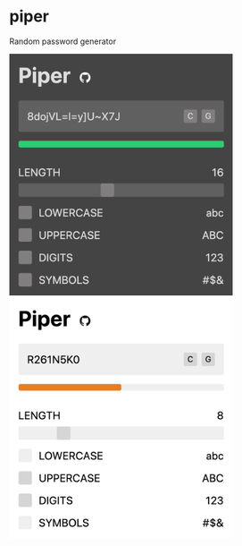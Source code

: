 # piper

Random password generator

<img src="images/preview/dark.png" alt="" width="400" />
<img src="images/preview/light.png" alt="" width="400" />
